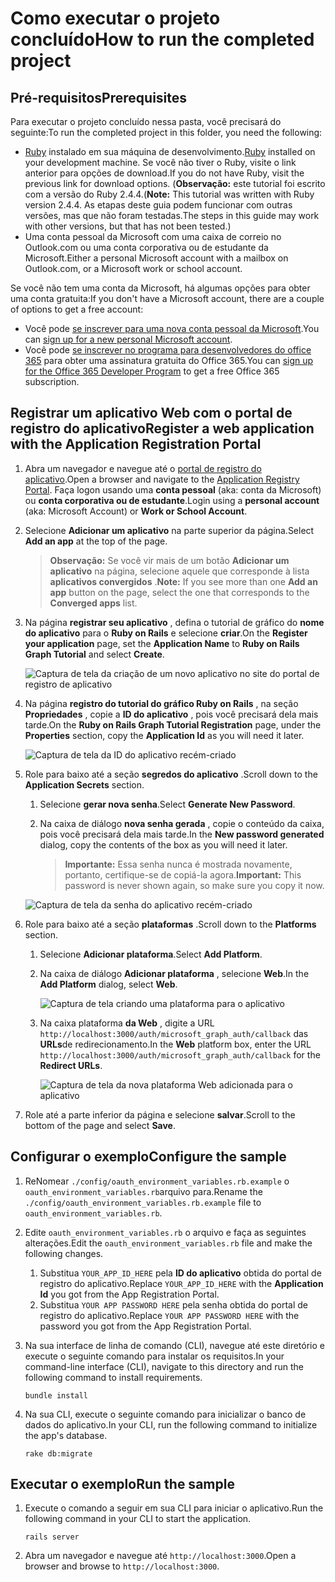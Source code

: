 # <a name="how-to-run-the-completed-project"></a><span data-ttu-id="da636-101">Como executar o projeto concluído</span><span class="sxs-lookup"><span data-stu-id="da636-101">How to run the completed project</span></span>

## <a name="prerequisites"></a><span data-ttu-id="da636-102">Pré-requisitos</span><span class="sxs-lookup"><span data-stu-id="da636-102">Prerequisites</span></span>

<span data-ttu-id="da636-103">Para executar o projeto concluído nessa pasta, você precisará do seguinte:</span><span class="sxs-lookup"><span data-stu-id="da636-103">To run the completed project in this folder, you need the following:</span></span>

- <span data-ttu-id="da636-104">[Ruby](https://www.ruby-lang.org/en/downloads/) instalado em sua máquina de desenvolvimento.</span><span class="sxs-lookup"><span data-stu-id="da636-104">[Ruby](https://www.ruby-lang.org/en/downloads/) installed on your development machine.</span></span> <span data-ttu-id="da636-105">Se você não tiver o Ruby, visite o link anterior para opções de download.</span><span class="sxs-lookup"><span data-stu-id="da636-105">If you do not have Ruby, visit the previous link for download options.</span></span> <span data-ttu-id="da636-106">(**Observação:** este tutorial foi escrito com a versão do Ruby 2.4.4.</span><span class="sxs-lookup"><span data-stu-id="da636-106">(**Note:** This tutorial was written with Ruby version 2.4.4.</span></span> <span data-ttu-id="da636-107">As etapas deste guia podem funcionar com outras versões, mas que não foram testadas.</span><span class="sxs-lookup"><span data-stu-id="da636-107">The steps in this guide may work with other versions, but that has not been tested.)</span></span>
- <span data-ttu-id="da636-108">Uma conta pessoal da Microsoft com uma caixa de correio no Outlook.com ou uma conta corporativa ou de estudante da Microsoft.</span><span class="sxs-lookup"><span data-stu-id="da636-108">Either a personal Microsoft account with a mailbox on Outlook.com, or a Microsoft work or school account.</span></span>

<span data-ttu-id="da636-109">Se você não tem uma conta da Microsoft, há algumas opções para obter uma conta gratuita:</span><span class="sxs-lookup"><span data-stu-id="da636-109">If you don't have a Microsoft account, there are a couple of options to get a free account:</span></span>

- <span data-ttu-id="da636-110">Você pode [se inscrever para uma nova conta pessoal da Microsoft](https://signup.live.com/signup?wa=wsignin1.0&rpsnv=12&ct=1454618383&rver=6.4.6456.0&wp=MBI_SSL_SHARED&wreply=https://mail.live.com/default.aspx&id=64855&cbcxt=mai&bk=1454618383&uiflavor=web&uaid=b213a65b4fdc484382b6622b3ecaa547&mkt=E-US&lc=1033&lic=1).</span><span class="sxs-lookup"><span data-stu-id="da636-110">You can [sign up for a new personal Microsoft account](https://signup.live.com/signup?wa=wsignin1.0&rpsnv=12&ct=1454618383&rver=6.4.6456.0&wp=MBI_SSL_SHARED&wreply=https://mail.live.com/default.aspx&id=64855&cbcxt=mai&bk=1454618383&uiflavor=web&uaid=b213a65b4fdc484382b6622b3ecaa547&mkt=E-US&lc=1033&lic=1).</span></span>
- <span data-ttu-id="da636-111">Você pode [se inscrever no programa para desenvolvedores do office 365](https://developer.microsoft.com/office/dev-program) para obter uma assinatura gratuita do Office 365.</span><span class="sxs-lookup"><span data-stu-id="da636-111">You can [sign up for the Office 365 Developer Program](https://developer.microsoft.com/office/dev-program) to get a free Office 365 subscription.</span></span>

## <a name="register-a-web-application-with-the-application-registration-portal"></a><span data-ttu-id="da636-112">Registrar um aplicativo Web com o portal de registro do aplicativo</span><span class="sxs-lookup"><span data-stu-id="da636-112">Register a web application with the Application Registration Portal</span></span>

1. <span data-ttu-id="da636-113">Abra um navegador e navegue até o [portal de registro do aplicativo](https://apps.dev.microsoft.com).</span><span class="sxs-lookup"><span data-stu-id="da636-113">Open a browser and navigate to the [Application Registry Portal](https://apps.dev.microsoft.com).</span></span> <span data-ttu-id="da636-114">Faça logon usando uma **conta pessoal** (aka: conta da Microsoft) ou **conta corporativa ou de estudante**.</span><span class="sxs-lookup"><span data-stu-id="da636-114">Login using a **personal account** (aka: Microsoft Account) or **Work or School Account**.</span></span>

1. <span data-ttu-id="da636-115">Selecione **Adicionar um aplicativo** na parte superior da página.</span><span class="sxs-lookup"><span data-stu-id="da636-115">Select **Add an app** at the top of the page.</span></span>

    > <span data-ttu-id="da636-116">**Observação:** Se você vir mais de um botão **Adicionar um aplicativo** na página, selecione aquele que corresponde à lista **aplicativos convergidos** .</span><span class="sxs-lookup"><span data-stu-id="da636-116">**Note:** If you see more than one **Add an app** button on the page, select the one that corresponds to the **Converged apps** list.</span></span>

1. <span data-ttu-id="da636-117">Na página **registrar seu aplicativo** , defina o tutorial de gráfico do **nome do aplicativo** para o **Ruby on Rails** e selecione **criar**.</span><span class="sxs-lookup"><span data-stu-id="da636-117">On the **Register your application** page, set the **Application Name** to **Ruby on Rails Graph Tutorial** and select **Create**.</span></span>

    ![Captura de tela da criação de um novo aplicativo no site do portal de registro de aplicativo](/Images/arp-create-app-01.png)

1. <span data-ttu-id="da636-119">Na página **registro do tutorial do gráfico Ruby on Rails** , na seção **Propriedades** , copie a **ID do aplicativo** , pois você precisará dela mais tarde.</span><span class="sxs-lookup"><span data-stu-id="da636-119">On the **Ruby on Rails Graph Tutorial Registration** page, under the **Properties** section, copy the **Application Id** as you will need it later.</span></span>

    ![Captura de tela da ID do aplicativo recém-criado](/Images/arp-create-app-02.png)

1. <span data-ttu-id="da636-121">Role para baixo até a seção **segredos do aplicativo** .</span><span class="sxs-lookup"><span data-stu-id="da636-121">Scroll down to the **Application Secrets** section.</span></span>

    1. <span data-ttu-id="da636-122">Selecione **gerar nova senha**.</span><span class="sxs-lookup"><span data-stu-id="da636-122">Select **Generate New Password**.</span></span>
    1. <span data-ttu-id="da636-123">Na caixa de diálogo **nova senha gerada** , copie o conteúdo da caixa, pois você precisará dela mais tarde.</span><span class="sxs-lookup"><span data-stu-id="da636-123">In the **New password generated** dialog, copy the contents of the box as you will need it later.</span></span>

        > <span data-ttu-id="da636-124">**Importante:** Essa senha nunca é mostrada novamente, portanto, certifique-se de copiá-la agora.</span><span class="sxs-lookup"><span data-stu-id="da636-124">**Important:** This password is never shown again, so make sure you copy it now.</span></span>

    ![Captura de tela da senha do aplicativo recém-criado](/Images/arp-create-app-03.png)

1. <span data-ttu-id="da636-126">Role para baixo até a seção **plataformas** .</span><span class="sxs-lookup"><span data-stu-id="da636-126">Scroll down to the **Platforms** section.</span></span>

    1. <span data-ttu-id="da636-127">Selecione **Adicionar plataforma**.</span><span class="sxs-lookup"><span data-stu-id="da636-127">Select **Add Platform**.</span></span>
    1. <span data-ttu-id="da636-128">Na caixa de diálogo **Adicionar plataforma** , selecione **Web**.</span><span class="sxs-lookup"><span data-stu-id="da636-128">In the **Add Platform** dialog, select **Web**.</span></span>

        ![Captura de tela criando uma plataforma para o aplicativo](/Images/arp-create-app-04.png)

    1. <span data-ttu-id="da636-130">Na caixa plataforma **da Web** , digite a URL `http://localhost:3000/auth/microsoft_graph_auth/callback` das **URLs**de redirecionamento.</span><span class="sxs-lookup"><span data-stu-id="da636-130">In the **Web** platform box, enter the URL `http://localhost:3000/auth/microsoft_graph_auth/callback` for the **Redirect URLs**.</span></span>

        ![Captura de tela da nova plataforma Web adicionada para o aplicativo](/Images/arp-create-app-05.png)

1. <span data-ttu-id="da636-132">Role até a parte inferior da página e selecione **salvar**.</span><span class="sxs-lookup"><span data-stu-id="da636-132">Scroll to the bottom of the page and select **Save**.</span></span>

## <a name="configure-the-sample"></a><span data-ttu-id="da636-133">Configurar o exemplo</span><span class="sxs-lookup"><span data-stu-id="da636-133">Configure the sample</span></span>

1. <span data-ttu-id="da636-134">ReNomear `./config/oauth_environment_variables.rb.example` o `oauth_environment_variables.rb`arquivo para.</span><span class="sxs-lookup"><span data-stu-id="da636-134">Rename the `./config/oauth_environment_variables.rb.example` file to `oauth_environment_variables.rb`.</span></span>
1. <span data-ttu-id="da636-135">Edite `oauth_environment_variables.rb` o arquivo e faça as seguintes alterações.</span><span class="sxs-lookup"><span data-stu-id="da636-135">Edit the `oauth_environment_variables.rb` file and make the following changes.</span></span>
    1. <span data-ttu-id="da636-136">Substitua `YOUR_APP_ID_HERE` pela **ID do aplicativo** obtida do portal de registro do aplicativo.</span><span class="sxs-lookup"><span data-stu-id="da636-136">Replace `YOUR_APP_ID_HERE` with the **Application Id** you got from the App Registration Portal.</span></span>
    1. <span data-ttu-id="da636-137">Substitua `YOUR APP PASSWORD HERE` pela senha obtida do portal de registro do aplicativo.</span><span class="sxs-lookup"><span data-stu-id="da636-137">Replace `YOUR APP PASSWORD HERE` with the password you got from the App Registration Portal.</span></span>
1. <span data-ttu-id="da636-138">Na sua interface de linha de comando (CLI), navegue até este diretório e execute o seguinte comando para instalar os requisitos.</span><span class="sxs-lookup"><span data-stu-id="da636-138">In your command-line interface (CLI), navigate to this directory and run the following command to install requirements.</span></span>

    ```Shell
    bundle install
    ```

1. <span data-ttu-id="da636-139">Na sua CLI, execute o seguinte comando para inicializar o banco de dados do aplicativo.</span><span class="sxs-lookup"><span data-stu-id="da636-139">In your CLI, run the following command to initialize the app's database.</span></span>

    ```Shell
    rake db:migrate
    ```

## <a name="run-the-sample"></a><span data-ttu-id="da636-140">Executar o exemplo</span><span class="sxs-lookup"><span data-stu-id="da636-140">Run the sample</span></span>

1. <span data-ttu-id="da636-141">Execute o comando a seguir em sua CLI para iniciar o aplicativo.</span><span class="sxs-lookup"><span data-stu-id="da636-141">Run the following command in your CLI to start the application.</span></span>

    ```Shell
    rails server
    ```

1. <span data-ttu-id="da636-142">Abra um navegador e navegue até `http://localhost:3000`.</span><span class="sxs-lookup"><span data-stu-id="da636-142">Open a browser and browse to `http://localhost:3000`.</span></span>